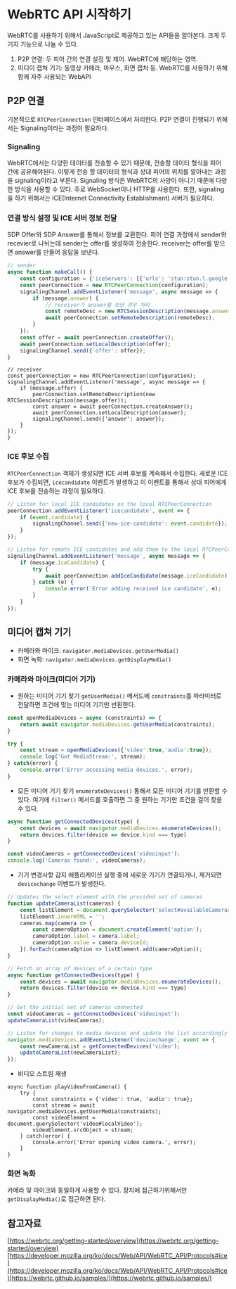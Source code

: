 # WebRTC API 시작하기

WebRTC를 사용하기 위해서 JavaScript로 제공하고 있는 API들을 알아본다. 크게 두 기지 기능으로 나눌 수 있다.

1. P2P 연결: 두 피어 간의 연결 설정 및 제어. WebRTC에 해당하는 영역.
2. 미디이 캡쳐 기기: 동영상 카메라, 마우스, 화면 캡처 등. WebRTC를 사용하기 위해 함께 자주 사용되는 WebAPI

## P2P 연결

기본적으로 `RTCPeerConnection` 인터페이스에서 처리한다. P2P 연결이 진행되기 위해서는 Signaling이라는 과정이 필요하다.

### Signaling

WebRTC에서는 다양한 데이터를 전송할 수 있기 때문에, 전송할 데이터 형식을 피어 간에 공유해야된다. 이렇게 전송 할 데이터의 형식과 상대 피어의 위치를 알아내는 과정을 signaling이라고 부른다. Signaling 방식은 WebRTC의 사양이 아니기 때문에 다양한 방식을 사용할 수 있다. 주로 WebSocket이나 HTTP를 사용한다. 또한, signaling을 하기 위해서는 ICE(Internet Connectivity Establishment) 서버가 필요하다.

### 연결 방식 설정 및 ICE 서버 정보 전달

SDP Offer와 SDP Answer를 통해서 정보를 교환한다. 피어 연결 과정에서 sender와 recevier로 나뉘는데 sender는 offer를 생성하여 전송한다. receiver는 offer를 받으면 answer를 만들어 응답을 보낸다.

```jsx
// sender
async function makeCall() {
    const configuration = {'iceServers': [{'urls': 'stun:stun.l.google.com:19302'}]}
    const peerConnection = new RTCPeerConnection(configuration);
    signalingChannel.addEventListener('message', async message => {
        if (message.answer) {
            // receiver가 answer를 보낸 경우 처리
            const remoteDesc = new RTCSessionDescription(message.answer);
            await peerConnection.setRemoteDescription(remoteDesc);
        }
    });
    const offer = await peerConnection.createOffer();
    await peerConnection.setLocalDescription(offer);
    signalingChannel.send({'offer': offer});
}

```

```
// receiver
const peerConnection = new RTCPeerConnection(configuration);
signalingChannel.addEventListener('message', async message => {
    if (message.offer) {
        peerConnection.setRemoteDescription(new RTCSessionDescription(message.offer));
        const answer = await peerConnection.createAnswer();
        await peerConnection.setLocalDescription(answer);
        signalingChannel.send({'answer': answer});
    }
});
}

```

### ICE 후보 수집

`RTCPeerConnection` 객체가 생성되면 ICE 서버 후보를 계속해서 수집한다. 새로운 ICE 후보가 수집되면, `icecandidate` 이벤트가 발생하고 이 이벤트를 통해서 상대 피어에게 ICE 후보를 전송하는 과정이 필요하다.

```jsx
// Listen for local ICE candidates on the local RTCPeerConnection
peerConnection.addEventListener('icecandidate', event => {
    if (event.candidate) {
        signalingChannel.send({'new-ice-candidate': event.candidate});
    }
});

// Listen for remote ICE candidates and add them to the local RTCPeerConnection
signalingChannel.addEventListener('message', async message => {
    if (message.iceCandidate) {
        try {
            await peerConnection.addIceCandidate(message.iceCandidate);
        } catch (e) {
            console.error('Error adding received ice candidate', e);
        }
    }
});

```

## 미디어 캡쳐 기기

- 카메라와 마이크: `navigator.mediaDevices.getUserMedia()`
- 화면 녹화: `navigator.mediaDevices.getDisplayMedia()`

### 카메라와 마이크(미디어 기기)

- 원하는 미디어 기기 찾기
`getUserMedia()` 메서드에 `constraints`를 파라미터로 전달하면 조건에 맞는 미디어 기기만 반환한다.

```jsx
const openMediaDevices = async (constraints) => {
    return await navigator.mediaDevices.getUserMedia(constraints);
}

try {
    const stream = openMediaDevices({'video':true,'audio':true});
    console.log('Got MediaStream:', stream);
} catch(error) {
    console.error('Error accessing media devices.', error);
}

```

- 모든 미디어 기기 찾기
`enumerateDevices()` 통해서 모든 미디어 기기를 반환할 수 있다. 여기에 `filter()` 메서드를 호출하면 그 중 원하는 기기만 조건을 걸어 찾을 수 있다.

```jsx
async function getConnectedDevices(type) {
    const devices = await navigator.mediaDevices.enumerateDevices();
    return devices.filter(device => device.kind === type)
}

const videoCameras = getConnectedDevices('videoinput');
console.log('Cameras found:', videoCameras);

```

- 기기 변경사항 감지
애플리케이션 실행 중에 새로운 기기가 연결되거나, 제거되면 `devicechange` 이벤트가 발생한다.

```jsx
// Updates the select element with the provided set of cameras
function updateCameraList(cameras) {
    const listElement = document.querySelector('select#availableCameras');
    listElement.innerHTML = '';
    cameras.map(camera => {
        const cameraOption = document.createElement('option');
        cameraOption.label = camera.label;
        cameraOption.value = camera.deviceId;
    }).forEach(cameraOption => listElement.add(cameraOption));
}

// Fetch an array of devices of a certain type
async function getConnectedDevices(type) {
    const devices = await navigator.mediaDevices.enumerateDevices();
    return devices.filter(device => device.kind === type)
}

// Get the initial set of cameras connected
const videoCameras = getConnectedDevices('videoinput');
updateCameraList(videoCameras);

// Listen for changes to media devices and update the list accordingly
navigator.mediaDevices.addEventListener('devicechange', event => {
    const newCameraList = getConnectedDevices('video');
    updateCameraList(newCameraList);
});

```

- 비디오 스트림 재생

```
async function playVideoFromCamera() {
    try {
        const constraints = {'video': true, 'audio': true};
        const stream = await navigator.mediaDevices.getUserMedia(constraints);
        const videoElement = document.querySelector('video#localVideo');
        videoElement.srcObject = stream;
    } catch(error) {
        console.error('Error opening video camera.', error);
    }
}

```

### 화면 녹화

카메라 및 마이크와 동일하게 사용할 수 있다. 장치에 접근하기위해서만 `getDisplayMedia()`로 접근하면 된다.

## 참고자료

[https://webrtc.org/getting-started/overview](https://webrtc.org/getting-started/overview)[https://developer.mozilla.org/ko/docs/Web/API/WebRTC_API/Protocols#ice](https://developer.mozilla.org/ko/docs/Web/API/WebRTC_API/Protocols#ice)[https://webrtc.github.io/samples/](https://webrtc.github.io/samples/)